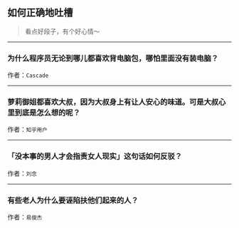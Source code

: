 ## 如何正确地吐槽

> 看点好段子，有个好心情～


 
---

### 为什么程序员无论到哪儿都喜欢背电脑包，哪怕里面没有装电脑？

> 


作者：`Cascade`

---

### 萝莉御姐都喜欢大叔，因为大叔身上有让人安心的味道。可是大叔心里到底是怎么想的呢？

> 


作者：`知乎用户`

---

### 「没本事的男人才会指责女人现实」这句话如何反驳？

> 


作者：`刘念`

---

### 有些老人为什么要诬陷扶他们起来的人？

> 


作者：`易俊杰`